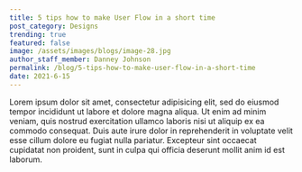 ```yaml
---
title: 5 tips how to make User Flow in a short time
post_category: Designs
trending: true
featured: false
image: /assets/images/blogs/image-28.jpg
author_staff_member: Danney Johnson
permalink: /blog/5-tips-how-to-make-user-flow-in-a-short-time
date: 2021-6-15
---
```

Lorem ipsum dolor sit amet, consectetur adipisicing elit, sed do eiusmod tempor incididunt ut labore et dolore magna aliqua. Ut enim ad minim veniam, quis nostrud exercitation ullamco laboris nisi ut aliquip ex ea commodo consequat. Duis aute irure dolor in reprehenderit in voluptate velit esse cillum dolore eu fugiat nulla pariatur. Excepteur sint occaecat cupidatat non proident, sunt in culpa qui officia deserunt mollit anim id est laborum.

